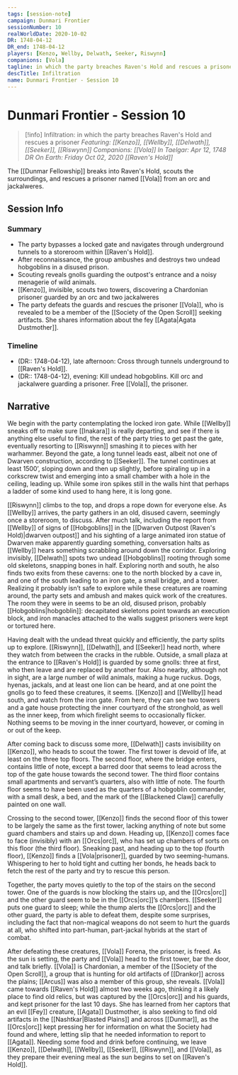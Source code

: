 ```yaml
---
tags: [session-note]
campaign: Dunmari Frontier
sessionNumber: 10
realWorldDate: 2020-10-02
DR: 1748-04-12
DR_end: 1748-04-12
players: [Kenzo, Wellby, Delwath, Seeker, Riswynn]
companions: [Vola]
tagline: in which the party breaches Raven's Hold and rescues a prisoner
descTitle: Infiltration
name: Dunmari Frontier - Session 10
---
```

# Dunmari Frontier - Session 10

>[!info] Infiltration: in which the party breaches Raven's Hold and rescues a prisoner
> *Featuring: [[Kenzo]], [[Wellby]], [[Delwath]], [[Seeker]], [[Riswynn]]*
> *Companions: [[Vola]]*
> *In Taelgar: Apr 12, 1748 DR*
> *On Earth: Friday Oct 02, 2020*
> *[[Raven's Hold]]*

The [[Dunmar Fellowship]] breaks into Raven's Hold, scouts the surroundings, and rescues a prisoner named [[Vola]] from an orc and jackalweres.

## Session Info
### Summary
- The party bypasses a locked gate and navigates through underground tunnels to a storeroom within [[Raven's Hold]].
- After reconnaissance, the group ambushes and destroys two undead hobgoblins in a disused prison.
- Scouting reveals gnolls guarding the outpost's entrance and a noisy menagerie of wild animals.
- [[Kenzo]], invisible, scouts two towers, discovering a Chardonian prisoner guarded by an orc and two jackalweres
- The party defeats the guards and rescues the prisoner [[Vola]], who is revealed to be a member of the [[Society of the Open Scroll]] seeking artifacts. She shares information about the fey [[Agata|Agata Dustmother]].
### Timeline
- (DR:: 1748-04-12), late afternoon: Cross through tunnels underground to [[Raven's Hold]]. 
- (DR:: 1748-04-12), evening: Kill undead hobgoblins. Kill orc and jackalwere guarding a prisoner. Free [[Vola]], the prisoner. 


## Narrative
We begin with the party contemplating the locked iron gate. While [[Wellby]] sneaks off to make sure [[Inakara]] is really departing, and see if there is anything else useful to find, the rest of the party tries to get past the gate, eventually resorting to [[Riswynn]] smashing it to pieces with her warhammer. Beyond the gate, a long tunnel leads east, albeit not one of Dwarven construction, according to [[Seeker]]. The tunnel continues at least 1500’, sloping down and then up slightly, before spiraling up in a corkscrew twist and emerging into a small chamber with a hole in the ceiling, leading up. While some iron spikes still in the walls hint that perhaps a ladder of some kind used to hang here, it is long gone. 

[[Riswynn]] climbs to the top, and drops a rope down for everyone else. As [[Wellby]] arrives, the party gathers in an old, disused cavern, seemingly once a storeroom, to discuss. After much talk, including the report from [[Wellby]] of signs of [[Hobgoblins]] in the [[Dwarven Outpost (Raven's Hold)|dwarven outpost]] and his sighting of a large animated iron statue of Dwarven make apparently guarding something, conversation halts as [[Wellby]] hears something scrabbling around down the corridor. Exploring invisibly, [[Delwath]] spots two undead [[Hobgoblins]] rooting through some old skeletons, snapping bones in half. Exploring north and south, he also finds two exits from these caverns: one to the north blocked by a cave in, and one of the south leading to an iron gate, a small bridge, and a tower. Realizing it probably isn’t safe to explore while these creatures are roaming around, the party sets and ambush and makes quick work of the creatures. The room they were in seems to be an old, disused prison, probably [[Hobgoblins|hobgoblin]]: decapitated skeletons point towards an execution block, and iron manacles attached to the walls suggest prisoners were kept or tortured here.

Having dealt with the undead threat quickly and efficiently, the party splits up to explore. [[Riswynn]], [[Delwath]], and [[Seeker]] head north, where they watch from between the cracks in the rubble. Outside, a small plaza at the entrance to [[Raven's Hold]] is guarded by some gnolls: three at first, who then leave and are replaced by another four. Also nearby, although not in sight, are a large number of wild animals, making a huge ruckus. Dogs, hyenas, jackals, and at least one lion can be heard, and at one point the gnolls go to feed these creatures, it seems. [[Kenzo]] and [[Wellby]] head south, and watch from the iron gate. From here, they can see two towers and a gate house protecting the inner courtyard of the stronghold, as well as the inner keep, from which firelight seems to occasionally flicker. Nothing seems to be moving in the inner courtyard, however, or coming in or out of the keep.

After coming back to discuss some more, [[Delwath]] casts invisibility on [[Kenzo]], who heads to scout the tower. The first tower is devoid of life, at least on the three top floors. The second floor, where the bridge enters, contains little of note, except a barred door that seems to lead across the top of the gate house towards the second tower. The third floor contains small apartments and servant’s quarters, also with little of note. The fourth floor seems to have been used as the quarters of a hobgoblin commander, with a small desk, a bed, and the mark of the [[Blackened Claw]] carefully painted on one wall.

Crossing to the second tower, [[Kenzo]] finds the second floor of this tower to be largely the same as the first tower, lacking anything of note but some guard chambers and stairs up and down. Heading up, [[Kenzo]] comes face to face (invisibly) with an [[Orcs|orc]], who has set up chambers of sorts on this floor (the third floor). Sneaking past, and heading up to the top (fourth floor), [[Kenzo]] finds a [[Vola|prisoner]], guarded by two seeming-humans. Whispering to her to hold tight and cutting her bonds, he heads back to fetch the rest of the party and try to rescue this person.

Together, the party moves quietly to the top of the stairs on the second tower. One of the guards is now blocking the stairs up, and the [[Orcs|orc]] and the other guard seem to be in the [[Orcs|orc]]’s chambers. [[Seeker]] puts one guard to sleep; while the thump alerts the [[Orcs|orc]] and the other guard, the party is able to defeat them, despite some surprises, including the fact that non-magical weapons do not seem to hurt the guards at all, who shifted into part-human, part-jackal hybrids at the start of combat. 

After defeating these creatures, [[Vola]] Forena, the prisoner, is freed. As the sun is setting, the party and [[Vola]] head to the first tower, bar the door, and talk briefly. [[Vola]] is Chardonian, a member of the [[Society of the Open Scroll]], a group that is hunting for old artifacts of [[Drankor]] across the plains; [[Arcus]] was also a member of this group, she reveals. [[Vola]] came towards [[Raven's Hold]] almost two weeks ago, thinking it a likely place to find old relics, but was captured by the [[Orcs|orc]] and his guards, and kept prisoner for the last 10 days. She has learned from her captors that an evil [[Fey]] creature, [[Agata]] Dustmother, is also seeking to find old artifacts in the [[Nashtkar|Blasted Plains]] and across [[Dunmar]], as the [[Orcs|orc]] kept pressing her for information on what the Society had found and where, letting slip that he needed information to report to [[Agata]]. Needing some food and drink before continuing, we leave [[Kenzo]], [[Delwath]], [[Wellby]], [[Seeker]], [[Riswynn]], and [[Vola]], as they prepare their evening meal as the sun begins to set on [[Raven's Hold]].
